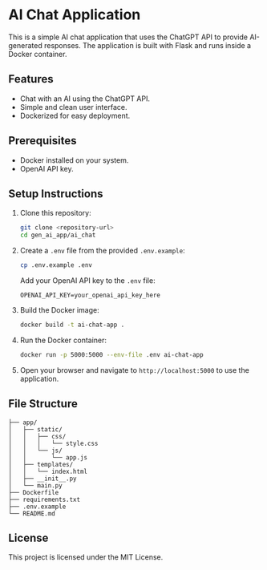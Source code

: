 # AI Chat Application

This is a simple AI chat application that uses the ChatGPT API to provide AI-generated responses. The application is built with Flask and runs inside a Docker container.

## Features
- Chat with an AI using the ChatGPT API.
- Simple and clean user interface.
- Dockerized for easy deployment.

## Prerequisites
- Docker installed on your system.
- OpenAI API key.

## Setup Instructions

1. Clone this repository:
   ```bash
   git clone <repository-url>
   cd gen_ai_app/ai_chat
   ```

2. Create a `.env` file from the provided `.env.example`:
   ```bash
   cp .env.example .env
   ```
   Add your OpenAI API key to the `.env` file:
   ```
   OPENAI_API_KEY=your_openai_api_key_here
   ```

3. Build the Docker image:
   ```bash
   docker build -t ai-chat-app .
   ```

4. Run the Docker container:
   ```bash
   docker run -p 5000:5000 --env-file .env ai-chat-app
   ```

5. Open your browser and navigate to `http://localhost:5000` to use the application.

## File Structure
```
├── app/
│   ├── static/
│   │   ├── css/
│   │   │   └── style.css
│   │   └── js/
│   │       └── app.js
│   ├── templates/
│   │   └── index.html
│   ├── __init__.py
│   └── main.py
├── Dockerfile
├── requirements.txt
├── .env.example
└── README.md
```

## License
This project is licensed under the MIT License.
